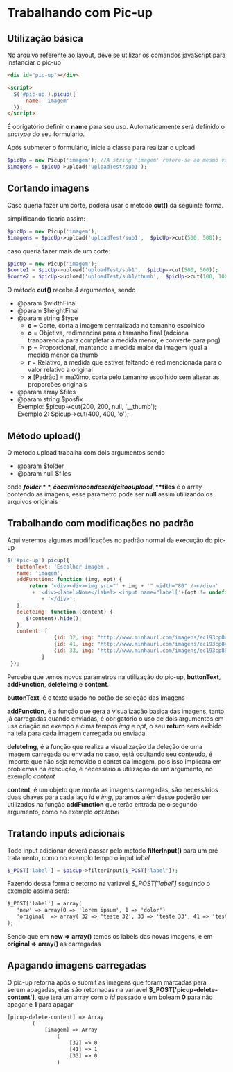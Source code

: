 # Trabalhando com Pic-up

## Utilização básica
No arquivo referente ao layout, deve se utilizar os comandos javaScript para instanciar o pic-up



```html
<div id="pic-up"></div>

<script>
  $('#pic-up').picup({
      name: 'imagem'
  });
</script>
``` 

É obrigatório definir o **name** para seu uso. Automaticamente será definido o *enctype* do seu formulário.


Após submeter o formulário, inicie a classe para realizar o upload
```php
$picUp = new Picup('imagem'); //A string 'imagem' refere-se ao mesmo valor informado no index 'name'
$imagens = $picUp->upload('uploadTest/sub1');
``` 

## Cortando imagens
Caso queria fazer um corte, poderá usar o metodo **cut()** da seguinte forma.

simplificando ficaria assim:
```php
$picUp = new Picup('imagem');
$imagens = $picUp->upload('uploadTest/sub1',  $picUp->cut(500, 500));
``` 

caso queria fazer mais de um corte:
```php
$picUp = new Picup('imagem');
$corte1 = $picUp->upload('uploadTest/sub1',  $picUp->cut(500, 500));
$corte2 = $picUp->upload('uploadTest/sub1/thumb',  $picUp->cut(100, 100));
```
 
O método **cut()** recebe 4 argumentos, sendo
* @param $widthFinal
* @param $heightFinal
* @param string $type
    * **c** = Corte, corta a imagem centralizada no tamanho escolhido 
    * **o** = Objetiva, redimencina para o tamanho final (adciona tranparencia para completar a medida menor, e converte para png)
    * **p** = Proporcional, mantendo a medida maior da imagem igual a medida menor da thumb
    * **r** = Relativo, a medida que estiver faltando é redimencionada para o valor relativo a original
    * **x** [Padrão] = maXimo, corta pelo tamanho escolhido sem alterar as proporções originais
* @param array $files
* @param string $posfix <br>
    Exemplo:  $picup->cut(200, 200, null, '__thumb'); <br>
    Exemplo 2: $picup->cut(400, 400, 'o');

## Método upload()
O método upload trabalha com dois argumentos sendo
* @param $folder
* @param null $files

onde **$folder**, é o caminho onde será feito o upload, **$files** é o array contendo as imagens, esse parametro pode ser **null** assim utilizando os arquivos originais
 
 ## Trabalhando com modificações no padrão
 
 Aqui veremos algumas modificações no padrão normal da execução do pic-up
  ```javascript
  $('#pic-up').picup({
     buttonText: 'Escolher imagem',
     name: 'imagem',
     addFunction: function (img, opt) {
         return '<div><div><img src="' + img + '" width="80" /></div>'
          + '<div><label>Nome</label> <input name="label['+(opt != undefined ? opt.id : "" )+']" value="'+(opt != undefined && opt.label != undefined ? opt.label : "" )+'" /></div>'
             + '</div>';
     },
     deleteImg: function (content) {
        $(content).hide();
     },
     content: [
                 {id: 32, img: "http://www.minhaurl.com/imagens/ec193cp84fzbww_1_26296.JPG", label: "teste 32"},
                 {id: 41, img: "http://www.minhaurl.com/imagens/ec193cp84fzbww_1_26296.JPG", label: "teste 41"},
                 {id: 33, img: 'http://www.minhaurl.com/imagens/ec193cp89ruoww_1_72676.jpg', label: "teste 33"}
             ]
   });
```

Perceba que temos novos parametros na utilização do pic-up, **buttonText**, **addFunction**, **deleteImg** e **content**.

**buttonText**, é o texto usado no botão de seleção das imagens

**addFunction**, é a função que gera a visualização basica das imagens, tanto já carregadas quando enviadas, é obrigatório o uso de dois argumentos em usa criação no exempo a cima tempos *img* e *opt*, o seu **return** sera exibido na tela para cada imagem carregada ou enviada.

**deleteImg**, é a função que realiza a visualização da deleção de uma imagem carregada ou enviada no caso, está ocultando seu conteudo, é importe que não seja removido o contet da imagem, pois isso implicara em problemas na execução, é necessario a utilização de um argumento, no exemplo *content*

**content**, é um objeto que monta as imagens carregadas, são necessários duas chaves para cada laço *id* e *img*, paramos além desse poderão ser utilizados na função **addFunction** que terão entrada pelo segundo argumento, como no exemplo *opt.label*

 ## Tratando inputs adicionais
 Todo input adicionar deverá passar pelo metodo **filterInput()** para um pré tratamento, como no exemplo tempo o input *label*
 
 ```php
 $_POST['label'] = $picUp->filterInput($_POST['label']);
 ```
 
 Fazendo dessa forma o retorno na variavel *$_POST['label']* seguindo o exemplo assima será:
  
 ```txt
 $_POST['label'] = array(
    'new' => array(0 => 'lorem ipsum', 1 => 'dolor')
    'original' => array( 32 => 'teste 32', 33 => 'teste 33', 41 => 'teste 41')
 );
 ```
 
Sendo que em **new => array()** temos os labels das novas imagens, e em **original => array()** as carregadas
 
 ## Apagando imagens carregadas
O pic-up retorna após o submit as imagens que foram marcadas para serem apagadas, elas são retornadas na variavel **$_POST['picup-delete-content']**, que terá um array com o *id* passado e um boleam **0** para não apagar e **1** para apagar

```txt
[picup-delete-content] => Array
        (
            [imagem] => Array
                (
                    [32] => 0
                    [41] => 1
                    [33] => 0
                )
```
